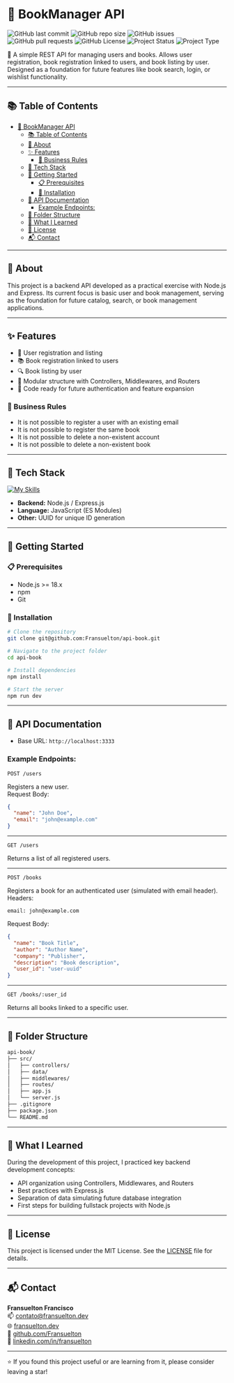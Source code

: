 # 🚀 BookManager API

![GitHub last commit](https://img.shields.io/github/last-commit/Fransuelton/api-book?color=blue)
![GitHub repo size](https://img.shields.io/github/repo-size/Fransuelton/api-book)
![GitHub issues](https://img.shields.io/github/issues/Fransuelton/api-book)
![GitHub pull requests](https://img.shields.io/github/issues-pr/Fransuelton/api-book)
![GitHub License](https://img.shields.io/github/license/Fransuelton/api-book)
![Project Status](https://img.shields.io/badge/status-in%20progress-yellow)
![Project Type](https://img.shields.io/badge/type-api-blue)

📌 A simple REST API for managing users and books. Allows user registration, book registration linked to users, and book listing by user. Designed as a foundation for future features like book search, login, or wishlist functionality.

---

## 📚 Table of Contents

- [🚀 BookManager API](#-bookmanager-api)
  - [📚 Table of Contents](#-table-of-contents)
  - [📝 About](#-about)
  - [✨ Features](#-features)
    - [💼 Business Rules](#-business-rules)
  - [🧰 Tech Stack](#-tech-stack)
  - [🚀 Getting Started](#-getting-started)
    - [📋 Prerequisites](#-prerequisites)
    - [🔧 Installation](#-installation)
  - [🔌 API Documentation](#-api-documentation)
    - [Example Endpoints:](#example-endpoints)
  - [📁 Folder Structure](#-folder-structure)
  - [🎯 What I Learned](#-what-i-learned)
  - [📄 License](#-license)
  - [📬 Contact](#-contact)

---

## 📝 About

This project is a backend API developed as a practical exercise with Node.js and Express. Its current focus is basic user and book management, serving as the foundation for future catalog, search, or book management applications.

---

## ✨ Features

- 👤 User registration and listing  
- 📚 Book registration linked to users  
- 🔍 Book listing by user  
- 🧱 Modular structure with Controllers, Middlewares, and Routers  
- 🚀 Code ready for future authentication and feature expansion  

### 💼 Business Rules

- It is not possible to register a user with an existing email
- It is not possible to register the same book
- It is not possible to delete a non-existent account
- It is not possible to delete a non-existent book

---

## 🧰 Tech Stack

[![My Skills](https://skillicons.dev/icons?i=js,nodejs,express)](https://skillicons.dev)

- **Backend:** Node.js / Express.js  
- **Language:** JavaScript (ES Modules)  
- **Other:** UUID for unique ID generation  

---

## 🚀 Getting Started

### 📋 Prerequisites

- Node.js >= 18.x  
- npm  
- Git  

### 🔧 Installation

```bash
# Clone the repository
git clone git@github.com:Fransuelton/api-book.git

# Navigate to the project folder
cd api-book

# Install dependencies
npm install

# Start the server
npm run dev
```

---

## 🔌 API Documentation

- Base URL: `http://localhost:3333`

### Example Endpoints:

```http
POST /users
```
Registers a new user.  
Request Body:
```json
{
  "name": "John Doe",
  "email": "john@example.com"
}
```

---

```http
GET /users
```
Returns a list of all registered users.

---

```http
POST /books
```
Registers a book for an authenticated user (simulated with email header).  
Headers:
```http
email: john@example.com
```
Request Body:
```json
{
  "name": "Book Title",
  "author": "Author Name",
  "company": "Publisher",
  "description": "Book description",
  "user_id": "user-uuid"
}
```

---

```http
GET /books/:user_id
```
Returns all books linked to a specific user.

---

## 📁 Folder Structure

```bash
api-book/
├── src/
│   ├── controllers/
│   ├── data/
│   ├── middlewares/
│   ├── routes/
│   ├── app.js
│   └── server.js
├── .gitignore
├── package.json
└── README.md
```

---

## 🎯 What I Learned

During the development of this project, I practiced key backend development concepts:  

- API organization using Controllers, Middlewares, and Routers  
- Best practices with Express.js  
- Separation of data simulating future database integration  
- First steps for building fullstack projects with Node.js  

---

## 📄 License

This project is licensed under the MIT License. See the [LICENSE](./LICENSE) file for details.

---

## 📬 Contact

**Fransuelton Francisco**  
📫 contato@fransuelton.dev  
🌐 [fransuelton.dev](https://fransuelton.dev)  
🐙 [github.com/Fransuelton](https://github.com/Fransuelton)  
💼 [linkedin.com/in/fransuelton](https://www.linkedin.com/in/fransuelton)  

---

⭐️ If you found this project useful or are learning from it, please consider leaving a star!
